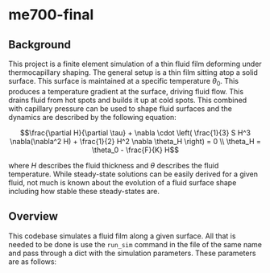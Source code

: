# me700-final

## Background

This project is a finite element simulation of a thin fluid film deforming under thermocapillary shaping. The general setup is a thin film sitting atop a solid surface. This surface is maintained at a specific temperature $\theta_0$. This produces a temperature gradient at the surface, driving fluid flow. This drains fluid from hot spots and builds it up at cold spots. This combined with capillary pressure can be used to shape fluid surfaces and the dynamics are described by the following equation:

```math
\frac{\partial H}{\partial \tau} + \nabla \cdot \left( \frac{1}{3} S H^3 \nabla(\nabla^2 H) + \frac{1}{2} H^2 \nabla \theta_H \right) = 0 \\

\theta_H = \theta_0 - \frac{F}{K} H
```

where $H$ describes the fluid thickness and $\theta$ describes the fluid temperature. While steady-state solutions can be easily derived for a given fluid, not much is known about the evolution of a fluid surface shape including how stable these steady-states are. 

## Overview

This codebase simulates a fluid film along a given surface. All that is needed to be done is use the ```run_sim``` command in the file of the same name and pass through a dict with the simulation parameters. These parameters are as follows: